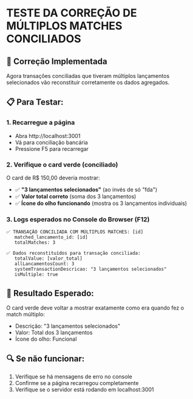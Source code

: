 # TESTE DA CORREÇÃO DE MÚLTIPLOS MATCHES CONCILIADOS

## 🔧 Correção Implementada
Agora transações conciliadas que tiveram múltiplos lançamentos selecionados vão reconstituir corretamente os dados agregados.

## 📋 Para Testar:

### 1. Recarregue a página
- Abra http://localhost:3001
- Vá para conciliação bancária
- Pressione F5 para recarregar

### 2. Verifique o card verde (conciliado)
O card de R$ 150,00 deveria mostrar:
- ✅ **"3 lançamentos selecionados"** (ao invés de só "fda")
- ✅ **Valor total correto** (soma dos 3 lançamentos)
- ✅ **Ícone do olho funcionando** (mostra os 3 lançamentos individuais)

### 3. Logs esperados no Console do Browser (F12)
```
✅ TRANSAÇÃO CONCILIADA COM MÚLTIPLOS MATCHES: [id]
   matched_lancamento_id: [id]
   totalMatches: 3

✅ Dados reconstituídos para transação conciliada:
   totalValue: [valor_total]
   allLancamentosCount: 3
   systemTransactionDescricao: "3 lançamentos selecionados"
   isMultiple: true
```

## 🎯 Resultado Esperado:
O card verde deve voltar a mostrar exatamente como era quando fez o match múltiplo:
- Descrição: "3 lançamentos selecionados"
- Valor: Total dos 3 lançamentos
- Ícone do olho: Funcional

## 🔍 Se não funcionar:
1. Verifique se há mensagens de erro no console
2. Confirme se a página recarregou completamente
3. Verifique se o servidor está rodando em localhost:3001
